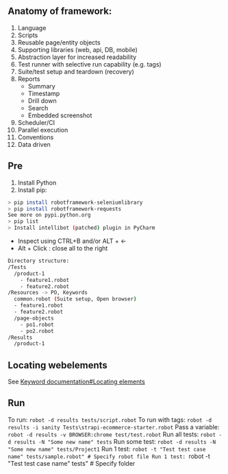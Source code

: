 ## Anatomy of framework:
1. Language
2. Scripts
3. Reusable page/entity objects
4. Supporting libraries (web, api, DB, mobile)
5. Abstraction layer for increased readability
6. Test runner with selective run capability (e.g. tags)
7. Suite/test setup and teardown (recovery)
8. Reports
    + Summary
    + Timestamp
    + Drill down
    + Search
    + Embedded screenshot
9. Scheduler/CI
10. Parallel execution
11. Conventions
12. Data driven

## Pre
1. Install Python
2. Install pip: 

```bash
> pip install robotframework-seleniumlibrary
> pip install robotframework-requests
See more on pypi.python.org
> pip list
> Install intellibot (patched) plugin in PyCharm
```

- Inspect using CTRL+B and/or ALT + <-
- Alt + Click : close all to the right

```bash
Directory structure:
/Tests
  /product-1
    - feature1.robot
    - feature2.robot
/Resources -> PO, Keywords
  common.robot (Suite setup, Open browser)
  - feature1.robot
  - feature2.robot
  /page-objects
    - po1.robot
    - po2.robot
/Results
  /product-1
```

## Locating webelements
See [Keyword documentation#Locating elements](https://robotframework.org/SeleniumLibrary/SeleniumLibrary.html#Locating%20elements)

## Run
To run: `robot -d results tests/script.robot`
To run with tags: `robot -d results -i sanity Tests\strapi-ecommerce-starter.robot`
Pass a variable: `robot -d results -v BROWSER:chrome test/test.robot`
Run all tests: `robot -d results -N "Some new name" tests`
Run some test: `robot -d results -N "Some new name" tests/Project1`
Run 1 test: `robot -t "Test test case name" tests/sample.robot" # Specify robot file
Run 1 test: `robot -t "Test test case name" tests" # Specify folder
